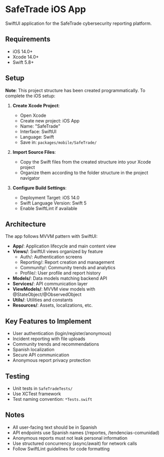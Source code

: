 # SafeTrade iOS App

SwiftUI application for the SafeTrade cybersecurity reporting platform.

## Requirements

- iOS 14.0+ 
- Xcode 14.0+
- Swift 5.8+

## Setup

**Note**: This project structure has been created programmatically. To complete the iOS setup:

1. **Create Xcode Project**: 
   - Open Xcode
   - Create new project: iOS App
   - Name: "SafeTrade"  
   - Interface: SwiftUI
   - Language: Swift
   - Save in: `packages/mobile/SafeTrade/`

2. **Import Source Files**:
   - Copy the Swift files from the created structure into your Xcode project
   - Organize them according to the folder structure in the project navigator

3. **Configure Build Settings**:
   - Deployment Target: iOS 14.0
   - Swift Language Version: Swift 5
   - Enable SwiftLint if available

## Architecture

The app follows MVVM pattern with SwiftUI:

- **App/**: Application lifecycle and main content view
- **Views/**: SwiftUI views organized by feature
  - Auth/: Authentication screens
  - Reporting/: Report creation and management
  - Community/: Community trends and analytics
  - Profile/: User profile and report history
- **Models/**: Data models matching backend API
- **Services/**: API communication layer
- **ViewModels/**: MVVM view models with @StateObject/@ObservedObject
- **Utils/**: Utilities and constants
- **Resources/**: Assets, localizations, etc.

## Key Features to Implement

- User authentication (login/register/anonymous)
- Incident reporting with file uploads
- Community trends and recommendations  
- Spanish localization
- Secure API communication
- Anonymous report privacy protection

## Testing

- Unit tests in `SafeTradeTests/`
- Use XCTest framework
- Test naming convention: `*Tests.swift`

## Notes

- All user-facing text should be in Spanish
- API endpoints use Spanish names (/reportes, /tendencias-comunidad)
- Anonymous reports must not leak personal information
- Use structured concurrency (async/await) for network calls
- Follow SwiftLint guidelines for code formatting